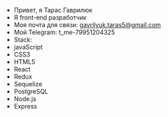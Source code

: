 - Привет, я Тарас Гаврилюк
- Я front-end разработчик
- Моя почта для связи: gavrilyuk.taras5@gmail.com
- Мой Telegram: t_me-79951204325
- Stack: 
- javaScript
- CSS3
- HTML5
- React
- Redux
- Sequelize
- PostgreSQL
- Node.js
- Express
